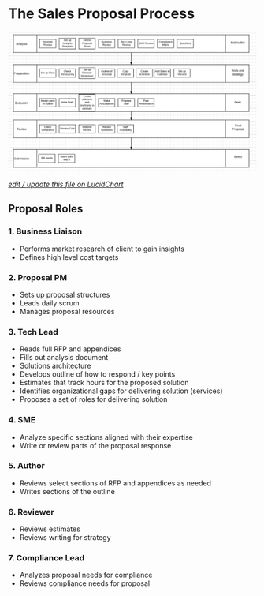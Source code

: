# The Sales Proposal Process

![Sales Proposal Process](/images/Sales_Process__3_22_17___Lucidchart.jpg)

*[edit / update this file on LucidChart](https://www.lucidchart.com/documents/edit/06f806cb-a2ab-4c24-a85d-4d7b95777dfa#)*

## Proposal Roles

### 1. Business Liaison

* Performs market research of client to gain insights
* Defines high level cost targets

### 2. Proposal PM

* Sets up proposal structures
* Leads daily scrum
* Manages proposal resources

### 3. Tech Lead

* Reads full RFP and appendices
* Fills out analysis document
* Solutions architecture
* Develops outline of how to respond / key points
* Estimates that track hours for the proposed solution
* Identifies organizational gaps for delivering solution (services)
* Proposes a set of roles for delivering solution

### 4. SME

* Analyze specific sections aligned with their expertise
* Write or review parts of the proposal response

### 5. Author

* Reviews select sections of RFP and appendices as needed
* Writes sections of the outline

### 6. Reviewer

* Reviews estimates
* Reviews writing for strategy

### 7. Compliance Lead

* Analyzes proposal needs for compliance
* Reviews compliance needs for proposal
